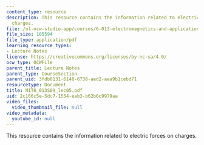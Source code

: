 ```yaml
---
content_type: resource
description: This resource contains the information related to electric forces on
  charges.
file: /ol-ocw-studio-app/courses/6-013-electromagnetics-and-applications-spring-2009/2c166c5e5dc71554eab3b62b6c9979aa_MIT6_013S09_lec05.pdf
file_size: 105594
file_type: application/pdf
learning_resource_types:
- Lecture Notes
license: https://creativecommons.org/licenses/by-nc-sa/4.0/
ocw_type: OCWFile
parent_title: Lecture Notes
parent_type: CourseSection
parent_uid: 3fdb8131-6148-6738-aed2-aea9b1cebd71
resourcetype: Document
title: MIT6_013S09_lec05.pdf
uid: 2c166c5e-5dc7-1554-eab3-b62b6c9979aa
video_files:
  video_thumbnail_file: null
video_metadata:
  youtube_id: null
---
```

This resource contains the information related to electric forces on charges.